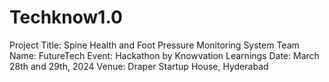# Techknow1.0
 Project Title: Spine Health and Foot Pressure Monitoring System  Team Name: FutureTech  Event: Hackathon by Knowvation Learnings  Date: March 28th and 29th, 2024  Venue: Draper Startup House, Hyderabad
